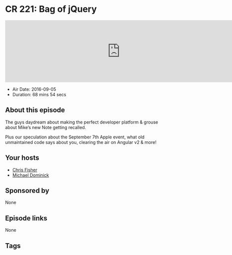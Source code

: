 # CR 221: Bag of jQuery

<iframe src="https://player.fireside.fm/v2/MLf2ZzhC+9fizPcFx?theme=dark" width="740" height="200" frameborder="0" scrolling="no"></iframe>

* Air Date: 2016-09-05
* Duration: 68 mins 54 secs

## About this episode

The guys daydream about making the perfect developer platform & grouse about Mike’s new Note getting recalled.

Plus our speculation about the September 7th Apple event, what old unmaintained code says about you, clearing the air on Angular v2 & more!

## Your hosts
* [Chris Fisher](https://coder.show/hosts/chrislas)
* [Michael Dominick](https://coder.show/hosts/michael)

## Sponsored by

None



## Episode links

None



## Tags

